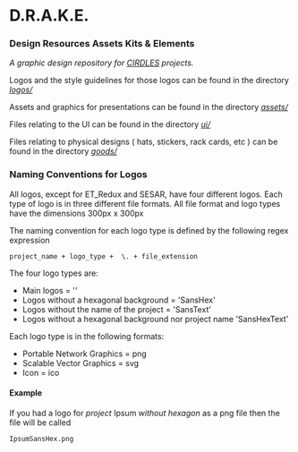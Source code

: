

# D.R.A.K.E.
### Design Resources Assets Kits & Elements

*A graphic design repository for [CIRDLES](https://cirdles.org) projects.*

Logos and the style guidelines for those logos can be found in the directory [*logos/*](https://github.com/CIRDLES/DRAKE/tree/master/logos)

Assets and graphics for presentations can be found in the directory [*assets/*](https://github.com/CIRDLES/DRAKE/tree/master/assets)

Files relating to the UI can be found in the directory
[*ui/*](https://github.com/CIRDLES/DRAKE/tree/master/ui)

Files relating to physical designs ( hats, stickers, rack cards,  etc ) can be found in the directory [*goods/*](https://github.com/CIRDLES/DRAKE/tree/master/goods)



### Naming Conventions for Logos
All logos, except for ET_Redux and SESAR, have four different logos. Each type of logo is in three different file formats. All file format and logo types have the dimensions 300px x 300px

The naming convention for each logo type is defined by the following regex expression
``` regex
project_name + logo_type +  \. + file_extension  
```

The four logo types are:
* Main logos = ''
* Logos without a hexagonal background = 'SansHex'
* Logos without the name of the project = 'SansText'
* Logos without a hexagonal background nor project name 'SansHexText'

Each logo type is in the following formats:
* Portable Network Graphics = png
* Scalable Vector Graphics = svg
* Icon = ico

#### Example
If you had a logo for _project_ Ipsum _without hexagon_ as a png file then the file will be called
```
IpsumSansHex.png
```
